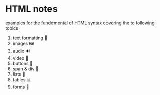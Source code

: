 # HTML notes
examples for the fundemental of HTML syntax
covering the to following topics

1. text formatting 💬
3. images 🖼️
4. audio 🔊
5. video 🎥
6. buttons 🔲
7. span & div 🏁
8. lists 📄
9. tables 📊
10. forms 📝








